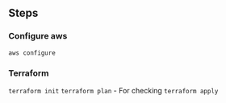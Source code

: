 ## Steps

### Configure aws
`aws configure`

### Terraform 
`terraform init`
`terraform plan` - For checking
`terraform apply`
